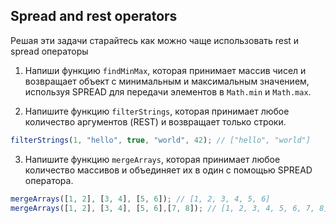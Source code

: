 ## Spread and rest operators

Решая эти задачи старайтесь как можно чаще использовать rest и spread операторы


1. Напиши функцию `findMinMax`, которая принимает массив чисел и возвращает объект с минимальным и максимальным значением, используя SPREAD для передачи элементов в `Math.min` и `Math.max`.

2. Напишите функцию `filterStrings`, которая принимает любое количество аргументов (REST) и возвращает только строки.
```javascript
filterStrings(1, "hello", true, "world", 42); // ["hello", "world"]
```

3. Напишите функцию `mergeArrays`, которая принимает любое количество массивов и объединяет их в один с помощью SPREAD оператора.

```javascript
mergeArrays([1, 2], [3, 4], [5, 6]); // [1, 2, 3, 4, 5, 6]
mergeArrays([1, 2], [3, 4], [5, 6],[7, 8]); // [1, 2, 3, 4, 5, 6, 7, 8]
```